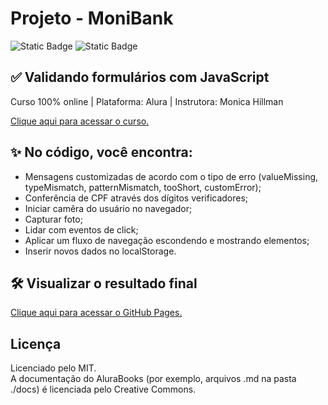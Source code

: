 # Projeto - MoniBank
![Static Badge](https://img.shields.io/badge/STATUS-CONCLU%C3%8DDO-purple)
![Static Badge](https://img.shields.io/badge/JAVASCRIPT-pink)

## ✅ Validando formulários com JavaScript

Curso 100% online | Plataforma: Alura | Instrutora: Monica Hillman<br>

<a href="https://www.alura.com.br/curso-online-javascript-validando-formularios" target="_blank">Clique aqui para acessar o curso.</a>

## ✨ No código, você encontra:
- Mensagens customizadas de acordo com o tipo de erro (valueMissing, typeMismatch, patternMismatch, tooShort, customError);
- Conferência de CPF através dos dígitos verificadores; 
- Iniciar camêra do usuário no navegador;
- Capturar foto;
- Lidar com eventos de click;
- Aplicar um fluxo de navegação escondendo e mostrando elementos;
- Inserir novos dados no localStorage.


## 🛠️ Visualizar o resultado final

<a href="https://anatrizms.github.io/projeto-monibank/" target="_blank">Clique aqui para acessar o GitHub Pages.</a>

## Licença

Licenciado pelo MIT.<br>
A documentação do AluraBooks (por exemplo, arquivos .md na pasta ./docs) é licenciada pelo Creative Commons.
